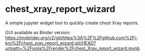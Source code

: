 # chest_xray_report_wizard
A simple jupyter widget tool to quickly create chest Xray reports.

GUI available as Binder version:
https://mybinder.org/v2/git/https%3A%2F%2Fgithub.com%2Fj-kro%2Fchest_xray_report_wizard.git/HEAD?urlpath=%2Fvoila%2Frender%2Fchest_Xray_report_wizard.ipynb
